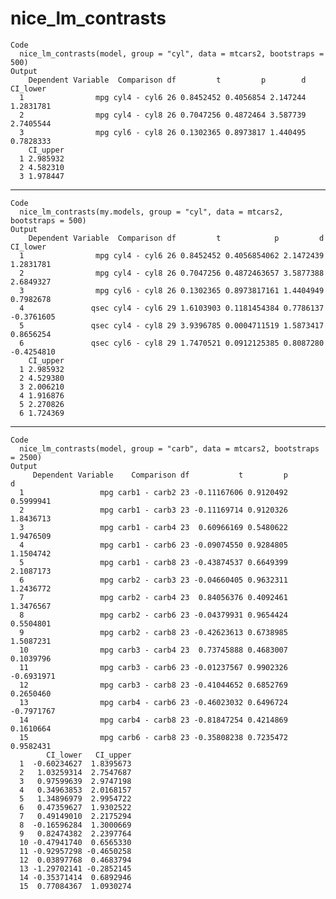 # nice_lm_contrasts

    Code
      nice_lm_contrasts(model, group = "cyl", data = mtcars2, bootstraps = 500)
    Output
        Dependent Variable  Comparison df         t         p        d  CI_lower
      1                mpg cyl4 - cyl6 26 0.8452452 0.4056854 2.147244 1.2831781
      2                mpg cyl4 - cyl8 26 0.7047256 0.4872464 3.587739 2.7405544
      3                mpg cyl6 - cyl8 26 0.1302365 0.8973817 1.440495 0.7828333
        CI_upper
      1 2.985932
      2 4.582310
      3 1.978447

---

    Code
      nice_lm_contrasts(my.models, group = "cyl", data = mtcars2, bootstraps = 500)
    Output
        Dependent Variable  Comparison df         t            p         d   CI_lower
      1                mpg cyl4 - cyl6 26 0.8452452 0.4056854062 2.1472439  1.2831781
      2                mpg cyl4 - cyl8 26 0.7047256 0.4872463657 3.5877388  2.6849327
      3                mpg cyl6 - cyl8 26 0.1302365 0.8973817161 1.4404949  0.7982678
      4               qsec cyl4 - cyl6 29 1.6103903 0.1181454384 0.7786137 -0.3761605
      5               qsec cyl4 - cyl8 29 3.9396785 0.0004711519 1.5873417  0.8656254
      6               qsec cyl6 - cyl8 29 1.7470521 0.0912125385 0.8087280 -0.4254810
        CI_upper
      1 2.985932
      2 4.529380
      3 2.006210
      4 1.916876
      5 2.270826
      6 1.724369

---

    Code
      nice_lm_contrasts(model, group = "carb", data = mtcars2, bootstraps = 2500)
    Output
         Dependent Variable    Comparison df           t         p          d
      1                 mpg carb1 - carb2 23 -0.11167606 0.9120492  0.5999941
      2                 mpg carb1 - carb3 23 -0.11169714 0.9120326  1.8436713
      3                 mpg carb1 - carb4 23  0.60966169 0.5480622  1.9476509
      4                 mpg carb1 - carb6 23 -0.09074550 0.9284805  1.1504742
      5                 mpg carb1 - carb8 23 -0.43874537 0.6649399  2.1087173
      6                 mpg carb2 - carb3 23 -0.04660405 0.9632311  1.2436772
      7                 mpg carb2 - carb4 23  0.84056376 0.4092461  1.3476567
      8                 mpg carb2 - carb6 23 -0.04379931 0.9654424  0.5504801
      9                 mpg carb2 - carb8 23 -0.42623613 0.6738985  1.5087231
      10                mpg carb3 - carb4 23  0.73745888 0.4683007  0.1039796
      11                mpg carb3 - carb6 23 -0.01237567 0.9902326 -0.6931971
      12                mpg carb3 - carb8 23 -0.41044652 0.6852769  0.2650460
      13                mpg carb4 - carb6 23 -0.46023032 0.6496724 -0.7971767
      14                mpg carb4 - carb8 23 -0.81847254 0.4214869  0.1610664
      15                mpg carb6 - carb8 23 -0.35808238 0.7235472  0.9582431
            CI_lower   CI_upper
      1  -0.60234627  1.8395673
      2   1.03259314  2.7547687
      3   0.97599639  2.9747198
      4   0.34963853  2.0168157
      5   1.34896979  2.9954722
      6   0.47359627  1.9302522
      7   0.49149010  2.2175294
      8  -0.16596284  1.3000669
      9   0.82474382  2.2397764
      10 -0.47941740  0.6565330
      11 -0.92957298 -0.4650258
      12  0.03897768  0.4683794
      13 -1.29702141 -0.2852145
      14 -0.35371414  0.6892946
      15  0.77084367  1.0930274

